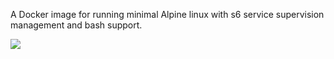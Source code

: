 A Docker image for running minimal Alpine linux with s6 service supervision management and bash support.

[![](https://images.microbadger.com/badges/version/nohaapav/alpine.svg)](http://microbadger.com/images/nohaapav/alpine "Get your own version badge on microbadger.com")

